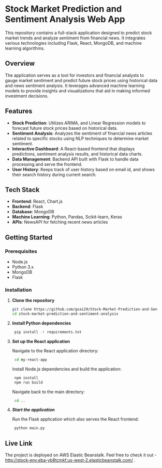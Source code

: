# Stock Market Prediction and Sentiment Analysis Web App

This repository contains a full-stack application designed to predict stock market trends and analyze sentiment from financial news. It integrates various technologies including Flask, React, MongoDB, and machine learning algorithms.

## Overview

The application serves as a tool for investors and financial analysts to gauge market sentiment and predict future stock prices using historical data and news sentiment analysis. It leverages advanced machine learning models to provide insights and visualizations that aid in making informed investment decisions.

## Features

- **Stock Prediction**: Utilizes ARIMA, and Linear Regression models to forecast future stock prices based on historical data.
- **Sentiment Analysis**: Analyzes the sentiment of financial news articles related to specific stocks using NLP techniques to determine market sentiment.
- **Interactive Dashboard**: A React-based frontend that displays predictions, sentiment analysis results, and historical data charts.
- **Data Management**: Backend API built with Flask to handle data processing and serve the frontend.
- **User History**: Keeps track of user history based on email id, and shows their search history during current search.

## Tech Stack

- **Frontend**: React, Chart.js
- **Backend**: Flask
- **Database**: MongoDB
- **Machine Learning**: Python, Pandas, Scikit-learn, Keras
- **APIs**: NewsAPI for fetching recent news articles

## Getting Started

### Prerequisites

- Node.js
- Python 3.x
- MongoDB
- Flask

### Installation

1. **Clone the repository**
   ```bash
   git clone https://github.com/gsai29/Stock-Market-Prediction-and-Sentiment-Analysis-Web-App.git
   cd stock-market-prediction-and-sentiment-analysis
   ```
2. **Install Python dependencies**

   ```bash
    pip install -r requirements.txt
    ```
    
3. **Set up the React application**

    Navigate to the React application directory:

   ```bash
    cd my-react-app
    ```
    
    Install Node.js dependencies and build the application:

   ```bash
    npm install
    npm run build
    ```
    
    Navigate back to the main directory:

   ```bash
    cd ..
    ```
    
4. ***Start the application***

    Run the Flask application which also serves the React frontend:

   ```bash
    python main.py
    ```
    
## Live Link
The project is deployed on AWS Elastic Beanstalk. Feel free to check it out - http://stock-env.eba-yb8tcmkf.us-west-2.elasticbeanstalk.com/ .


